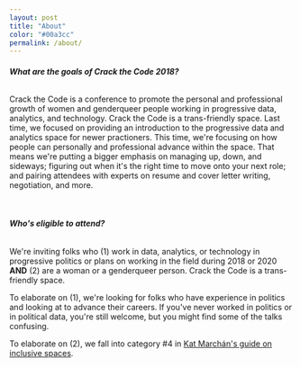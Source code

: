 ```yaml
---
layout: post
title: "About"
color: "#00a3cc"
permalink: /about/
---
```


###### **What are the goals of Crack the Code 2018?**

Crack the Code is a conference to promote the personal and professional growth of women and genderqueer people working in progressive data, analytics, and technology. Crack the Code is a trans-friendly space. Last time, we focused on providing an introduction to the progressive data and analytics space for newer practioners. This time, we're focusing on how people can personally and professional advance within the space. That means we're putting a bigger emphasis on managing up, down, and sideways; figuring out when it's the right time to move onto your next role; and pairing attendees with experts on resume and cover letter writing, negotiation, and more.

<br/>

###### **Who's eligible to attend?**

We're inviting folks who (1) work in data, analytics, or technology in progressive politics or plans on working in the field during 2018 or 2020 **AND** (2) are a woman or a genderqueer person. Crack the Code is a trans-friendly space.

To elaborate on (1), we're looking for folks who have experience in politics and looking at to advance their careers. If you've never worked in politics or in political data, you're still welcome, but you might find some of the talks confusing.

To elaborate on (2), we fall into category #4 in [Kat Marchán's guide on inclusive spaces](https://medium.com/@maybekatz/on-the-design-of-womens-spaces-72bf8f396dc0).

<br/>






